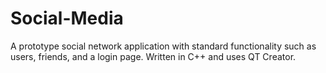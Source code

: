 # Social-Media
A prototype social network application with standard functionality such as users, friends, and a login page. Written in C++ and uses QT Creator.
